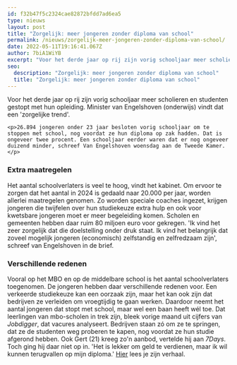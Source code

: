 ```yaml
---
id: f32b47f5c2324cae82872bfdd7ad6ea5
type: nieuws
layout: post
title: "Zorgelijk: meer jongeren zonder diploma van school"
permalink: /nieuws/zorgelijk-meer-jongeren-zonder-diploma-van-school/
date: 2022-05-11T19:16:41.067Z
author: 7biA1WiYB
excerpt: "Voor het derde jaar op rij zijn vorig schooljaar meer scholieren en studenten gestopt met hun opleiding. Minister van Engelshoven (onderwijs) vindt dat een 'zorgelijke trend'.  "
seo:
  description: "Zorgelijk: meer jongeren zonder diploma van school"
  title: "Zorgelijk: meer jongeren zonder diploma van school"
---
```

Voor het derde jaar op rij zijn vorig schooljaar meer scholieren en studenten gestopt met hun opleiding. Minister van Engelshoven (onderwijs) vindt dat een 'zorgelijke trend'.  

    <p>26.894 jongeren onder 23 jaar besloten vorig schooljaar om te stoppen met school, nog voordat ze hun diploma op zak hadden. Dat is ongeveer twee procent. Een schooljaar eerder waren dat er nog ongeveer duizend minder, schreef Van Engelshoven woensdag aan de Tweede Kamer.</p>
<h3>Extra maatregelen</h3>
<p>Het aantal schoolverlaters is veel te hoog, vindt het kabinet. Om ervoor te zorgen dat het aantal in 2024 is gedaald naar 20.000 per jaar, worden allerlei maatregelen genomen. Zo worden speciale coaches ingezet, krijgen jongeren die twijfelen over hun studiekeuze extra hulp en ook voor kwetsbare jongeren moet er meer begeleiding komen. Scholen en gemeenten hebben daar ruim 80 miljoen euro voor gekregen. 'Ik vind het zeer zorgelijk dat die doelstelling onder druk staat. Ik vind het belangrijk dat zoveel mogelijk jongeren (economisch) zelfstandig en zelfredzaam zijn', schreef van Engelshoven in de brief. </p>
<h3>Verschillende redenen</h3>
<p>Vooral op het MBO en op de middelbare school is het aantal schoolverlaters toegenomen. De jongeren hebben daar verschillende redenen voor. Een verkeerde studiekeuze kan een oorzaak zijn, maar het kan ook zijn dat bedrijven ze verleiden om vroegtijdig te gaan werken. Daardoor neemt het aantal jongeren dat stopt met school, maar wel een baan heeft wél toe. Dat leerlingen van mbo-scholen in trek zijn, bleek vorige maand uit cijfers van <em>Jobdigger</em>, dat vacures analyseert. Bedrijven staan zó om ze te springen, dat ze de studenten weg proberen te kapen, nog voordat ze hun studie afgerond hebben. Ook Gert (21) kreeg zo'n aanbod, vertelde hij aan <em>7Days</em>. Toch ging hij daar niet op in. 'Het is lekker om geld te verdienen, maar ik wil kunnen terugvallen op mijn diploma.' <a href="https://7dagen.netlify.app/nieuws-school/%E2%80%99eerst-dat-mbo-diploma-dan-aan-het-werk%E2%80%99" target="_blank">Hier</a> lees je zijn verhaal.</p>  
